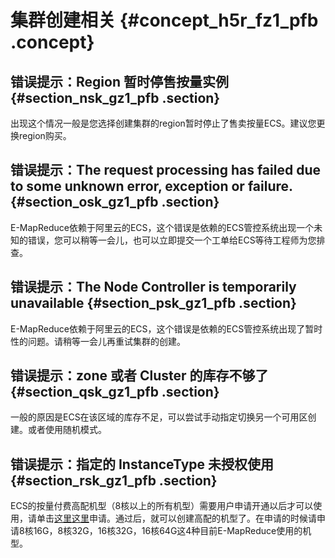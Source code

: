# 集群创建相关 {#concept_h5r_fz1_pfb .concept}

## 错误提示：Region 暂时停售按量实例 {#section_nsk_gz1_pfb .section}

出现这个情况一般是您选择创建集群的region暂时停止了售卖按量ECS。建议您更换region购买。

## 错误提示：The request processing has failed due to some unknown error, exception or failure. {#section_osk_gz1_pfb .section}

E-MapReduce依赖于阿里云的ECS，这个错误是依赖的ECS管控系统出现一个未知的错误，您可以稍等一会儿，也可以立即提交一个工单给ECS等待工程师为您排查。

## 错误提示：The Node Controller is temporarily unavailable {#section_psk_gz1_pfb .section}

E-MapReduce依赖于阿里云的ECS，这个错误是依赖的ECS管控系统出现了暂时性的问题。请稍等一会儿再重试集群的创建。

## 错误提示：zone 或者 Cluster 的库存不够了 {#section_qsk_gz1_pfb .section}

一般的原因是ECS在该区域的库存不足，可以尝试手动指定切换另一个可用区创建。或者使用随机模式。

## 错误提示：指定的 InstanceType 未授权使用 {#section_rsk_gz1_pfb .section}

ECS的按量付费高配机型（8核以上的所有机型）需要用户申请开通以后才可以使用，请单击[这里](https://workorder.console.aliyun.com/console.htm?spm=a2c4g.11186623.2.15.4f9330719uDZNr#/ticket/createIndex)[这里](https://workorder.console.aliyun.com/console.htm?spm=a2c4g.11186623.2.15.4f9330719uDZNr#/ticket/createIndex)申请。通过后，就可以创建高配的机型了。在申请的时候请申请8核16G，8核32G，16核32G，16核64G这4种目前E-MapReduce使用的机型。

